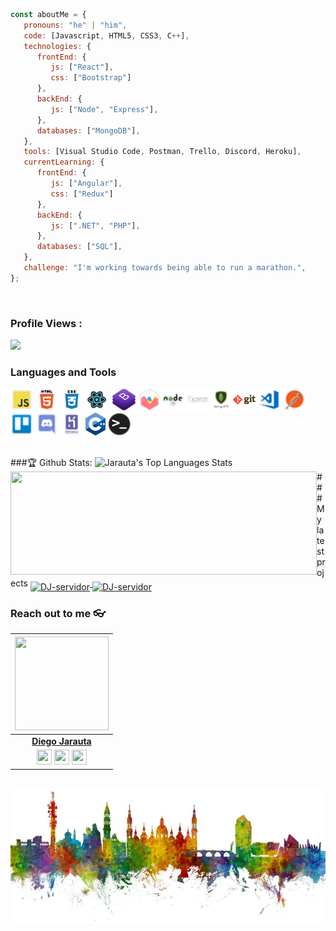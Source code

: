 ```javascript
const aboutMe = {
   pronouns: "he" | "him",
   code: [Javascript, HTML5, CSS3, C++],
   technologies: {
      frontEnd: {
         js: ["React"],
         css: ["Bootstrap"]
      },
      backEnd: {
         js: ["Node", "Express"],
      },
      databases: ["MongoDB"],
   },
   tools: [Visual Studio Code, Postman, Trello, Discord, Heroku],
   currentLearning: {
      frontEnd: {
         js: ["Angular"],
         css: ["Redux"]
      },
      backEnd: {
         js: [".NET", "PHP"],
      },
      databases: ["SQL"],
   },
   challenge: "I'm working towards being able to run a marathon.",
};
```
</br>

### Profile Views :<br>
  <img src="https://profile-counter.glitch.me/Jarauta1/count.svg" />
  </br>
    
### Languages and Tools

<code><img height="36" src="https://github.com/Jarauta1/Jarauta1/blob/main/assets/js.png?raw=true"></code>
<code><img height="36" src="https://github.com/Jarauta1/Jarauta1/blob/main/assets/html5.png?raw=true"></code>
<code><img height="36" src="https://github.com/Jarauta1/Jarauta1/blob/main/assets/css3.png?raw=true"></code>
<code><img height="36" src="https://github.com/Jarauta1/Jarauta1/blob/main/assets/react-black.png?raw=true"></code>
<code><img height="36" src="https://github.com/Jarauta1/Jarauta1/blob/main/assets/bootstrap.png?raw=true"></code>
<code><img height="36" src="https://github.com/Jarauta1/Jarauta1/blob/main/assets/chartjs.png?raw=true"></code>
<code><img height="36" src="https://github.com/Jarauta1/Jarauta1/blob/main/assets/node.png?raw=true"></code>
<code><img height="36" src="https://github.com/Jarauta1/Jarauta1/blob/main/assets/express.png?raw=true"></code>
<code><img height="36" src="https://github.com/Jarauta1/Jarauta1/blob/main/assets/mongodb.png?raw=true"></code>
<code><img height="36" src="https://raw.githubusercontent.com/github/explore/80688e429a7d4ef2fca1e82350fe8e3517d3494d/topics/git/git.png"></code>
<code><img height="36" src="https://github.com/Jarauta1/Jarauta1/blob/main/assets/visual-studio-code.png?raw=true"></code>
<code><img height="36" src="https://github.com/Jarauta1/Jarauta1/blob/main/assets/postman.png?raw=true"></code>
<code><img height="36" src="https://github.com/Jarauta1/Jarauta1/blob/main/assets/trello.png?raw=true"></code>
<code><img height="36" src="https://github.com/Jarauta1/Jarauta1/blob/main/assets/discord.png?raw=true"></code>
<code><img height="36" src="https://github.com/Jarauta1/Jarauta1/blob/main/assets/heroku.svg_.png.png?raw=true"></code>
<code><img height="36" src="https://github.com/Jarauta1/Jarauta1/blob/main/assets/C++.png?raw=true"></code>
<code><img height="36" src="https://raw.githubusercontent.com/github/explore/80688e429a7d4ef2fca1e82350fe8e3517d3494d/topics/terminal/terminal.png"></code>

</br>
###🏆 Github Stats:
<img align="left" width="490" height="165" src="https://github-readme-stats.vercel.app/api?username=Jarauta1&show_icons=true&hide_border=false&line_height=20&title_color=f69673&icon_color=1b93c9&show_owner=true"/>
<img alt="Jarauta's Top Languages Stats" src="https://github-readme-stats.vercel.app/api/top-langs/?username=Jarauta1&hide=smalltalk&theme=buefy&layout=compact&hide_border=true" width="500"/>
</br>
###My latest projects

<a href="https://github.com/Jarauta1/DJ-cliente">
  <img align="middle" src="https://github-readme-stats.vercel.app/api/pin/?username=Jarauta1&repo=DJ-cliente" alt="DJ-servidor" />
</a>
<a href="https://github.com/Jarauta1/DJ-servidor">
  <img align="middle" src="https://github-readme-stats.vercel.app/api/pin/?username=Jarauta1&repo=DJ-servidor" alt="DJ-servidor" />
</a>

</br>
<!--### Recently I'm coding in... -->

<!-- <a href="https://codestats.net/users/WEGFan">
  <img src='https://codestats-readme.wegfan.cn/history-graph/Jarauta1?width=850&height=300&timezone=08:00&history_days=21&max_languages=9&language_colors=["3e4053","f15854","5da5da","faa43a","60bd68","f17cb0","b2912f","decf3f","b276b2","808080"]' alt="Jarauta1's Code::Stats history graph" />
</a>-->

### Reach out to me 👓

|  <a href="https://hritik5102.github.io/"><img src="https://icon-library.net//images/icon-programmer/icon-programmer-14.jpg" width="150px" height="150px" /></a> |
|:---------------------------------------------------------------------------------------------------------------------------------------: |
|       **[Diego Jarauta](https://hritik5102.github.io/)**                                                                                |
|<a href="https://in.linkedin.com/in/diegojarauta/"><img src="https://github.com/TheDudeThatCode/TheDudeThatCode/blob/master/Assets/Linkedin.svg" width="24px" height="24px"></a>   <a href="mailto:diegojarauta8@gmail.com"><img src="https://github.com/TheDudeThatCode/TheDudeThatCode/blob/master/Assets/Gmail.svg" width="24px" height="24px"></a>  <a href="https://github.com/Jarauta1"><img src="https://cdn.iconscout.com/icon/free/png-256/github-108-438008.png" width="24px" height="24px"></a>|
  
<br>

<img src="https://github.com/Jarauta1/Jarauta1/blob/main/assets/Zaragoza.jpg?raw=true"/>
